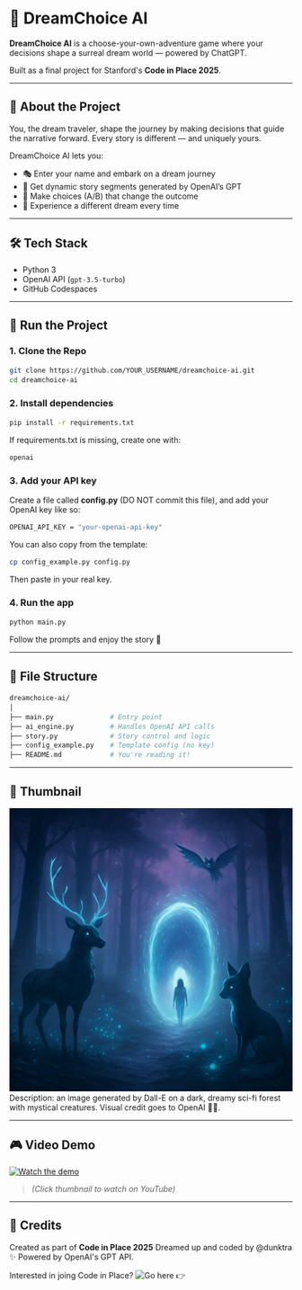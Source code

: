 # 🌙 DreamChoice AI

**DreamChoice AI** is a choose-your-own-adventure game where your decisions shape a surreal dream world — powered by ChatGPT.

Built as a final project for Stanford's **Code in Place 2025**.

---

## 🧠 About the Project

You, the dream traveler, shape the journey by making decisions that guide the narrative forward. Every story is different — and uniquely yours.

DreamChoice AI lets you:

- 🎭 Enter your name and embark on a dream journey
- 🤖 Get dynamic story segments generated by OpenAI’s GPT
- 🔮 Make choices (A/B) that change the outcome
- 🌌 Experience a different dream every time

---

## 🛠 Tech Stack

- Python 3
- OpenAI API (`gpt-3.5-turbo`)
- GitHub Codespaces

---

## 🚀 Run the Project

### 1. Clone the Repo

```bash
git clone https://github.com/YOUR_USERNAME/dreamchoice-ai.git
cd dreamchoice-ai
```

### 2. Install dependencies

```bash
pip install -r requirements.txt
```

If requirements.txt is missing, create one with:

```bash
openai
```

### 3. Add your API key

Create a file called **config.py** (DO NOT commit this file), and add your OpenAI key like so:

```bash
OPENAI_API_KEY = "your-openai-api-key"
```

You can also copy from the template:

```bash
cp config_example.py config.py
```

Then paste in your real key.

### 4. Run the app

```bash
python main.py
```

Follow the prompts and enjoy the story 🌌

___

## 📁 File Structure

```bash
dreamchoice-ai/
│
├── main.py              # Entry point
├── ai_engine.py         # Handles OpenAI API calls
├── story.py             # Story control and logic
├── config_example.py    # Template config (no key)
├── README.md            # You're reading it!
```

---

## 📸 Thumbnail

![DreamChoice Thumbnail](assets/dreamchoice-thumbnail.png)
Description: an image generated by Dall-E on a dark, dreamy sci-fi forest with mystical creatures. Visual credit goes to OpenAI 🎨🌈.

---

## 🎮 Video Demo

[![Watch the demo](https://img.youtube.com/vi/WsckRhFKp54/0.jpg)](https://www.youtube.com/watch?v=WsckRhFKp54)

> *(Click thumbnail to watch on YouTube)*
___

## 🧠 Credits

Created as part of **Code in Place 2025** 
Dreamed up and coded by @dunktra ✨
Powered by OpenAI's GPT API.

Interested in joing Code in Place? ![Go here 👉](https://codeinplace.stanford.edu/)
